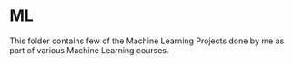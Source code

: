 # ML
This folder contains few of the Machine Learning Projects done by me as part of various Machine Learning courses.
